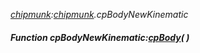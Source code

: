 _[chipmunk](../../modules/chipmunk/chipmunk-module.md):[chipmunk](../../modules/chipmunk/chipmunk-module.md).cpBodyNewKinematic_
##### Function cpBodyNewKinematic:[cpBody](../../modules/chipmunk/chipmunk-cpbody.md)(  )
